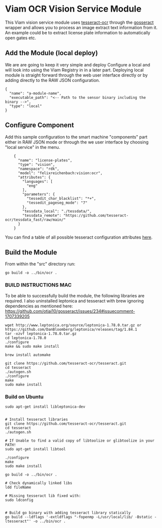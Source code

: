 # Viam OCR Vision Service Module

This Viam vision service module uses [tesseract-ocr](https://github.com/tesseract-ocr/tesseract) through the [gosseract](https://pkg.go.dev/github.com/otiai10/gosseract/v2) wrapper and allows you to process an image extract text information from it. An example could be to extract license plate information to automatically open gates etc.

## Add the Module (local deploy)

We are are going to keep it very simple and deploy Configure a local and will look into using the Viam Registry in in a later part. Deploying local module is straight forward through the web user interface directly or by adding directly to the RAW JSON configuration.

```
{
  "name": "a-module-name",
  "executable_path": "<-- Path to the sensor binary including the binary -->",
  "type": "local"
}
```

## Configure Component

Add this sample configuration to the smart machine "components" part either in RAW JSON mode or through the we user interface by choosing "local service" in the menu.

```
    {
      "name": "license-plates",
      "type": "vision",
      "namespace": "rdk",
      "model": "felixreichenbach:vision:ocr",
      "attributes": {
        "languages": [
          "eng"
        ],
        "parameters": {
          "tessedit_char_blacklist": "*+",
          "tessedit_pageseg_mode": "7"
        },
        "tessdata_local": "./tessdata/",
        "tessdata_remote": "https://github.com/tesseract-ocr/tessdata_fast/raw/main/"
      }
    }
```

You can find a table of all possible tesseract configuration attributes [here](tesseract-config-params.md).

## Build the Module

From within the "src" directory run:

```go build -o ../bin/ocr .```

### BUILD INSTRUCTIONS MAC

To be able to successfully build the module, the following libraries are required.
I also uninstalled leptonica and tesseract with brew ignoring dependencies as mentioned here: https://github.com/otiai10/gosseract/issues/234#issuecomment-1707339205

```
wget http://www.leptonica.org/source/leptonica-1.78.0.tar.gz or https://github.com/DanBloomberg/leptonica/releases/tag/1.84.1
tar -xzvf leptonica-1.78.0.tar.gz
cd leptonica-1.78.0
./configure
make && sudo make install
```

```
brew install automake

git clone https://github.com/tesseract-ocr/tesseract.git
cd tesseract
./autogen.sh
./configure
make
sudo make install
```


### Build on Ubuntu

```
sudo apt-get install libleptonica-dev


# Install tesseract libraries
git clone https://github.com/tesseract-ocr/tesseract.git
cd tesseract
./autogen.sh

# If Unable to find a valid copy of libtoolize or glibtoolize in your PATH!
sudo apt-get install libtool

./configure
make
sudo make install

go build -o ../bin/ocr .

# Check dynamically linked libs
ldd fileName

# Missing tesseract lib fixed with:
sudo ldconfig


# Build go binary with adding tesseract library statically
go build --ldflags '-extldflags "-fopenmp -L/usr/local/lib/ -Bstatic -ltesseract"' -o ../bin/ocr .


```


